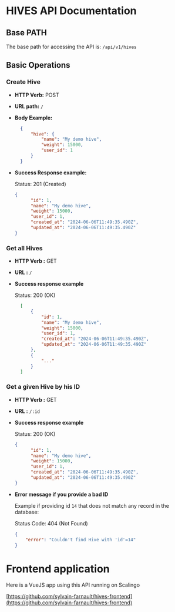 # HIVES API Documentation

## Base PATH

The base path for accessing the API is: `/api/v1/hives`

## Basic Operations

### Create Hive
- **HTTP Verb:** POST
- **URL path:** `/`
- **Body Example:**
  ```json
	{ 
		"hive": { 
			"name": "My demo hive", 
			"weight": 15000, 
			"user_id": 1 
		}
	}
  ```
- **Success Response example:**

  Status: 201 (Created)
  ```json
  {
		"id": 1,
		"name": "My demo hive", 
		"weight": 15000, 
		"user_id": 1,
		"created_at": "2024-06-06T11:49:35.490Z",
		"updated_at": "2024-06-06T11:49:35.490Z"
  }
  ```

### Get all Hives

- **HTTP Verb :** GET
- **URL :** `/`
- **Success response example**

  Status: 200 (OK)
  ```json
	[
		{
			"id": 1,
			"name": "My demo hive", 
			"weight": 15000, 
			"user_id": 1,
			"created_at": "2024-06-06T11:49:35.490Z",
			"updated_at": "2024-06-06T11:49:35.490Z"
		},
		{
			"..."
		}
	]
  ```

### Get a given Hive by his ID

- **HTTP Verb :** GET
- **URL :** `/:id`
- **Success response example**

  Status: 200 (OK)
  ```json
  {
		"id": 1,
		"name": "My demo hive", 
		"weight": 15000, 
		"user_id": 1,
		"created_at": "2024-06-06T11:49:35.490Z",
		"updated_at": "2024-06-06T11:49:35.490Z"
  }
	```

- **Error message if you provide a bad ID**

	Example if providing id `14` that does not match any record in the database:

	Status Code: 404 (Not Found)
	```json
	{
		"error": "Couldn't find Hive with 'id'=14"
	}
	```

# Frontend application
Here is a VueJS app using this API running on Scalingo

[https://github.com/sylvain-farnault/hives-frontend](https://github.com/sylvain-farnault/hives-frontend)


